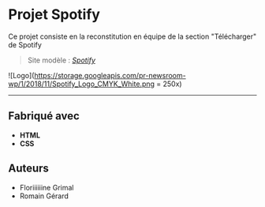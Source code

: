 # Projet Spotify

Ce projet consiste en la reconstitution en équipe de la section "Télécharger" de Spotify
>Site modèle : *[Spotify](https://www.spotify.com/fr/download/windows/)*

![Logo](https://storage.googleapis.com/pr-newsroom-wp/1/2018/11/Spotify_Logo_CMYK_White.png = 250x)

-----------------------------------------------------------------------------------
## Fabriqué avec  
* __HTML__
* __CSS__

## Auteurs  
* Floriiiiiine Grimal
* Romain Gérard
